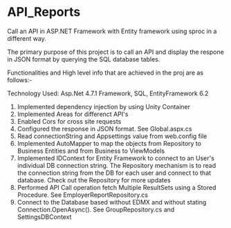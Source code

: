 # API_Reports
Call an API in ASP.NET Framework with Entity framework using sproc in a different way.

The primary purpose of this project is to call an API and display the respone in JSON format by querying the SQL database tables.

Functionalities and High level info that are achieved in the proj are as follows:-

Technology Used: Asp.Net 4.7.1 Framework, SQL, EntityFramework 6.2

1) Implemented dependency injection by using Unity Container
2) Implemented Areas for differenct API's 
3) Enabled Cors for cross site requests
4) Configured the response in JSON format. See Global.aspx.cs
5) Read connectionString and Appsettings value from web.config file 
6) Implemented AutoMapper to map the objects from Repository to Business Entities and from Business to ViewModels
7) Implemented IDContext for Entity Framework to connect to an User's individual DB connection string. The Repository mechanism is to read the connection string from the DB for each user and connect to that database.
Check out the Repository for more updates
8) Performed API Call operation fetch Multiple ResultSets using a Stored Procedure. See EmployerReportRepository.cs 
9) Connect to the Database based without EDMX and without stating Connection.OpenAsync(). See GroupRepository.cs and SettingsDBContext


